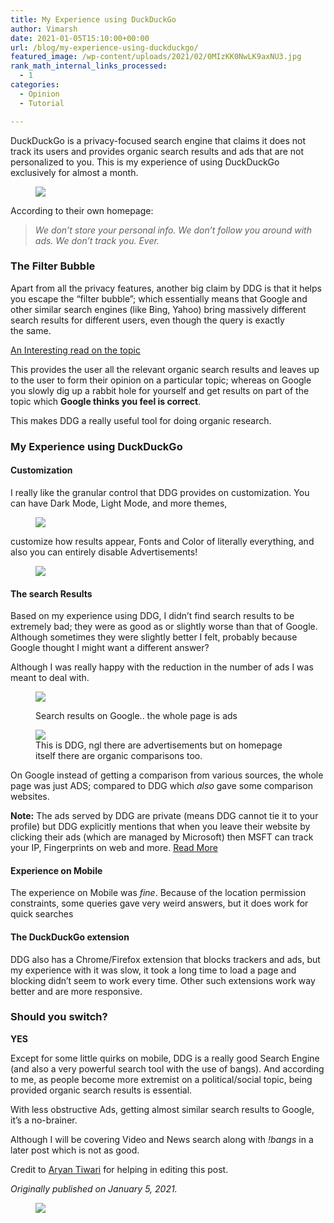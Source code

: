 ```yaml
---
title: My Experience using DuckDuckGo
author: Vimarsh
date: 2021-01-05T15:10:00+00:00
url: /blog/my-experience-using-duckduckgo/
featured_image: /wp-content/uploads/2021/02/0MIzKK0NwLK9axNU3.jpg
rank_math_internal_links_processed:
  - 1
categories:
  - Opinion
  - Tutorial

---
```

 

DuckDuckGo is a privacy-focused search engine that claims it does not track its users and provides organic search results and ads that are not personalized to you. This is my experience of using DuckDuckGo exclusively for almost a&nbsp;month.<figure class="wp-block-image">

![][1] </figure> 

According to their own homepage:

<blockquote class="wp-block-quote">
  <p>
    <em>We don’t store your personal info. We don’t follow you around with ads. We don’t track you.&nbsp;Ever.</em>
  </p>
</blockquote>

### The Filter&nbsp;Bubble

Apart from all the privacy features, another big claim by DDG is that it helps you escape the “filter bubble”; which essentially means that Google and other similar search engines (like Bing, Yahoo) bring massively different search results for different users, even though the query is exactly the&nbsp;same.

[An Interesting read on the&nbsp;topic][2]

This provides the user all the relevant organic search results and leaves up to the user to form their opinion on a particular topic; whereas on Google you slowly dig up a rabbit hole for yourself and get results on part of the topic which **Google thinks you feel is&nbsp;correct**.

This makes DDG a really useful tool for doing organic research.

### My Experience using DuckDuckGo

#### Customization

I really like the granular control that DDG provides on customization. You can have Dark Mode, Light Mode, and more&nbsp;themes,<figure class="wp-block-image">

![][3] </figure> 

customize how results appear, Fonts and Color of literally everything, and also you can entirely disable Advertisements!<figure class="wp-block-image">

![][4] </figure> 

#### The search&nbsp;Results

Based on my experience using DDG, I didn’t find search results to be extremely bad; they were as good as or slightly worse than that of Google. Although sometimes they were slightly better I felt, probably because Google thought I might want a different answer?

Although I was really happy with the reduction in the number of ads I was meant to deal&nbsp;with.<figure class="wp-block-image">

![][5] <figcaption>Search results on Google.. the whole page is&nbsp;ads</figcaption></figure> <figure class="wp-block-image">![][6]<figcaption>This is DDG, ngl there are advertisements but on homepage itself there are organic comparisons too.</figcaption></figure> 

On Google instead of getting a comparison from various sources, the whole page was just ADS; compared to DDG which _also_ gave some comparison websites.

**Note:** The ads served by DDG are private (means DDG cannot tie it to your profile) but DDG explicitly mentions that when you leave their website by clicking their ads (which are managed by Microsoft) then MSFT can track your IP, Fingerprints on web and more. [Read&nbsp;More][7]

#### Experience on&nbsp;Mobile

The experience on Mobile was _fine_. Because of the location permission constraints, some queries gave very weird answers, but it does work for quick&nbsp;searches

#### The DuckDuckGo extension

DDG also has a Chrome/Firefox extension that blocks trackers and ads, but my experience with it was slow, it took a long time to load a page and blocking didn’t seem to work every time. Other such extensions work way better and are more responsive.

### Should you&nbsp;switch?

**YES**

Except for some little quirks on mobile, DDG is a really good Search Engine (and also a very powerful search tool with the use of bangs). And according to me, as people become more extremist on a political/social topic, being provided organic search results is essential.

With less obstructive Ads, getting almost similar search results to Google, it’s a no-brainer.

Although I will be covering Video and News search along with&nbsp;_!bangs_ in a later post which is not as&nbsp;good.

Credit to [Aryan Tiwari][8] for helping in editing this&nbsp;post.

_Originally published on January 5,&nbsp;2021._<figure class="wp-block-image">

![][9] </figure>

 [1]: https://vimarsh.info/wp-content/uploads/2021/02/img_6022bbebba831.jpg
 [2]: https://fs.blog/2017/07/filter-bubbles/
 [3]: https://vimarsh.info/wp-content/uploads/2021/02/img_6022bbec4bcb8.jpg
 [4]: https://vimarsh.info/wp-content/uploads/2021/02/img_6022bbecb83c9.jpg
 [5]: https://vimarsh.info/wp-content/uploads/2021/02/img_6022bbed1d59e.jpg
 [6]: https://vimarsh.info/wp-content/uploads/2021/02/img_6022bbed9678c.jpg
 [7]: https://help.duckduckgo.com/duckduckgo-help-pages/company/advertising-and-affiliates/
 [8]: http://aryantiwari.com/
 [9]: https://vimarsh.info/wp-content/uploads/2021/02/img_6022bbee48859.gif